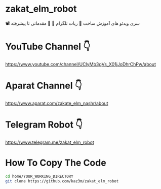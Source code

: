 # zakat_elm_robot
 📽️ سری ویدئو های آموزش ساخت 🤖 ربات تلگرام 🤖   👊 مقدماتی تا پیشرفته

# YouTube Channel 👇
https://www.youtube.com/channel/UClyMb3gVs_X01jJoDhrChPw/about

# Aparat Channel 👇
https://www.aparat.com/zakate_elm_nashr/about

# Telegram Robot 👇

https://www.telegram.me/zakat_elm_robot

# How To Copy The Code

```sh
cd home/YOUR_WORKING_DIRECTORY
git clone https://github.com/kaz3m/zakat_elm_robot
```
